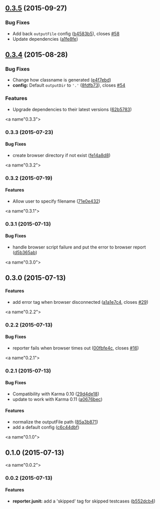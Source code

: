 <a name="0.3.5"></a>
## [0.3.5](https://github.com/karma-runner/karma-junit-reporter/compare/v0.3.4...v0.3.5) (2015-09-27)


### Bug Fixes

* Add back `outputFile` config ([b4583b5](https://github.com/karma-runner/karma-junit-reporter/commit/b4583b5)), closes [#58](https://github.com/karma-runner/karma-junit-reporter/issues/58)
* Update dependencies ([a1fe8fe](https://github.com/karma-runner/karma-junit-reporter/commit/a1fe8fe))



<a name="0.3.4"></a>
## [0.3.4](https://github.com/karma-runner/karma-junit-reporter/compare/v0.3.3...v0.3.4) (2015-08-28)


### Bug Fixes

* Change how classname is generated ([e4f7ebd](https://github.com/karma-runner/karma-junit-reporter/commit/e4f7ebd))
* **config:** Default `outputDir` to `'.'` ([8fdfb73](https://github.com/karma-runner/karma-junit-reporter/commit/8fdfb73)), closes [#54](https://github.com/karma-runner/karma-junit-reporter/issues/54)

### Features

* Upgrade dependencies to their latest versions ([62b5783](https://github.com/karma-runner/karma-junit-reporter/commit/62b5783))



<a name"0.3.3"></a>
### 0.3.3 (2015-07-23)


#### Bug Fixes

* create browser directory if not exist ([fe14a8d8](https://github.com/karma-runner/karma-junit-reporter/commit/fe14a8d8))


<a name"0.3.2"></a>
### 0.3.2 (2015-07-19)


#### Features

* Allow user to specify filename ([71e0e432](https://github.com/karma-runner/karma-junit-reporter/commit/71e0e432))


<a name"0.3.1"></a>
### 0.3.1 (2015-07-13)


#### Bug Fixes

* handle browser script failure and put the error to browser report ([d5b365ab](https://github.com/karma-runner/karma-junit-reporter/commit/d5b365ab))


<a name"0.3.0"></a>
## 0.3.0 (2015-07-13)


#### Features

* add error tag when browser disconnected ([a1a1e7c4](https://github.com/karma-runner/karma-coverage/commit/a1a1e7c4), closes [#29](https://github.com/karma-runner/karma-coverage/issues/29))


<a name"0.2.2"></a>
### 0.2.2 (2015-07-13)


#### Bug Fixes

* reporter fails when browser times out ([00fbfe4c](https://github.com/karma-runner/karma-coverage/commit/00fbfe4c), closes [#16](https://github.com/karma-runner/karma-coverage/issues/16))


<a name"0.2.1"></a>
### 0.2.1 (2015-07-13)


#### Bug Fixes

* Compatibility with Karma 0.10 ([29d4de18](https://github.com/karma-runner/karma-coverage/commit/29d4de18))
* update to work with Karma 0.11 ([a0676bec](https://github.com/karma-runner/karma-coverage/commit/a0676bec))


#### Features

* normalize the outputFile path ([85a3b871](https://github.com/karma-runner/karma-coverage/commit/85a3b871))
* add a default config ([c6c44dbf](https://github.com/karma-runner/karma-coverage/commit/c6c44dbf))


<a name"0.1.0"></a>
## 0.1.0 (2015-07-13)


<a name"0.0.2"></a>
### 0.0.2 (2015-07-13)


#### Features

* **reporter.junit:** add a 'skipped' tag for skipped testcases ([b552dcb4](https://github.com/karma-runner/karma-coverage/commit/b552dcb4))

